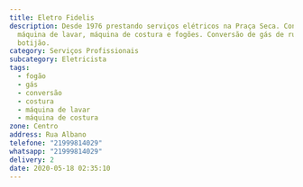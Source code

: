 ```yaml
---
title: Eletro Fidelis
description: Desde 1976 prestando serviços elétricos na Praça Seca. Conserto de
  máquina de lavar, máquina de costura e fogões. Conversão de gás de rua e
  botijão.
category: Serviços Profissionais
subcategory: Eletricista
tags:
  - fogão
  - gás
  - conversão
  - costura
  - máquina de lavar
  - máquina de costura
zone: Centro
address: Rua Albano
telefone: "21999814029"
whatsapp: "21999814029"
delivery: 2
date: 2020-05-18 02:35:10
---
```

